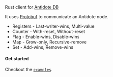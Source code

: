 Rust client for [Antidote DB][1]

It uses [Protobuf][2] to communicate an Antidote node.

-   Registers - Last-writer-wins, Multi-value
-   Counter - With-reset, Without-reset
-   Flag - Enable-wins, Disable-wins
-   Map - Grow-only, Recursive-remove
-   Set - Add-wins, Remove-wins

#### Get started

Checkout the [`examples`](examples/).

[1]: https://www.antidotedb.eu

[2]: https://antidotedb.gitbook.io/documentation/api/protocol-buffer-api

